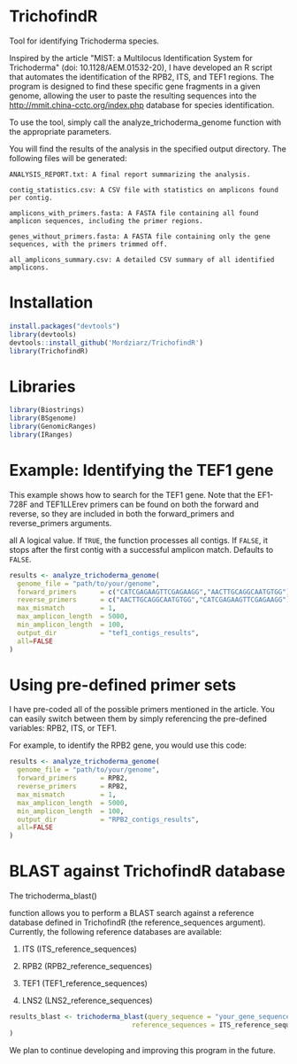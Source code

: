 # TrichofindR
 Tool for identifying Trichoderma species.

 Inspired by the article "MIST: a Multilocus Identification System for Trichoderma" (doi: 10.1128/AEM.01532-20), I have developed an R script that automates the identification of the RPB2, ITS, and TEF1 regions. The program is designed to find these specific gene fragments in a given genome, allowing the user to paste the resulting sequences into the http://mmit.china-cctc.org/index.php database for species identification.

 To use the tool, simply call the analyze_trichoderma_genome function with the appropriate parameters.

You will find the results of the analysis in the specified output directory. The following files will be generated:

    ANALYSIS_REPORT.txt: A final report summarizing the analysis.

    contig_statistics.csv: A CSV file with statistics on amplicons found per contig.

    amplicons_with_primers.fasta: A FASTA file containing all found amplicon sequences, including the primer regions.

    genes_without_primers.fasta: A FASTA file containing only the gene sequences, with the primers trimmed off.

    all_amplicons_summary.csv: A detailed CSV summary of all identified amplicons.

# Installation

```r
install.packages("devtools")
library(devtools)
devtools::install_github('Mordziarz/TrichofindR')
library(TrichofindR)
```
# Libraries 

```r
library(Biostrings)
library(BSgenome)
library(GenomicRanges)
library(IRanges)
```

# Example: Identifying the TEF1 gene

This example shows how to search for the TEF1 gene. Note that the EF1-728F and TEF1LLErev primers can be found on both the forward and reverse, so they are included in both the forward_primers and reverse_primers arguments.

all A logical value. If `TRUE`, the function processes all contigs. If `FALSE`, it stops after the first contig with a successful amplicon match. Defaults to `FALSE`.

```r
results <- analyze_trichoderma_genome(
  genome_file = "path/to/your/genome",
  forward_primers      = c("CATCGAGAAGTTCGAGAAGG","AACTTGCAGGCAATGTGG"),
  reverse_primers      = c("AACTTGCAGGCAATGTGG","CATCGAGAAGTTCGAGAAGG"),  
  max_mismatch         = 1,
  max_amplicon_length  = 5000,
  min_amplicon_length  = 100,  
  output_dir           = "tef1_contigs_results",
  all=FALSE
)
```
# Using pre-defined primer sets

I have pre-coded all of the possible primers mentioned in the article. You can easily switch between them by simply referencing the pre-defined variables: RPB2, ITS, or TEF1.

For example, to identify the RPB2 gene, you would use this code:

```r
results <- analyze_trichoderma_genome(
  genome_file = "path/to/your/genome",
  forward_primers      = RPB2,
  reverse_primers      = RPB2,  
  max_mismatch         = 1,
  max_amplicon_length  = 5000,
  min_amplicon_length  = 100,  
  output_dir           = "RPB2_contigs_results",
  all=FALSE
)
```

# BLAST against TrichofindR database

The trichoderma_blast()﻿

function allows you to perform a BLAST search against a reference database defined in TrichofindR (the reference_sequences argument). Currently, the following reference databases are available:

1. ITS (ITS_reference_sequences)

2. RPB2 (RPB2_reference_sequences)

3. TEF1 (TEF1_reference_sequences)

4. LNS2 (LNS2_reference_sequences)

```r
results_blast <- trichoderma_blast(query_sequence = "your_gene_sequence.fasta",
                               reference_sequences = ITS_reference_sequences
)
```


We plan to continue developing and improving this program in the future.
